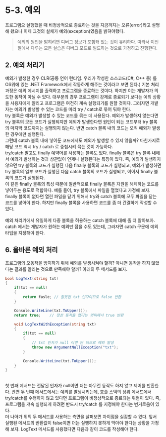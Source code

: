# 5-3. 예외
프로그램으 실행했을 때 비정상적으로 종료하는 것을 지금까지는 오류(error)라고 설명해 왔으나 이제 그것의 실체가 예외(exception)였음을 밝혀야했다.
<br>

> 예외의 원인을 밝히려면 디버그 정보가 포함돼 있는 것이 유리하다. 따라서 이번 절에서 다루는 모든 실습은 디버그 모드로 빌드하는 것으로 가정하고 진행한다.

## 2. 예외 처리기
예외가 발생한 경우 CLR(공통 언어 런타임. 우리가 작성한 소스코드(C#, C++ 등) 를 OS위에 있는 .NET Framework에서 작동하게 해주는 것이라고 보면 된다.) 기본 처리 과정은 예외 메시지를 출력하고 프로그램을 종료하는 것이다. 하지만 이는 개발자가 의도한 동작이 아닐 수 있다. 대부분의 경우 프로그램이 강제로 종료되기 보다는 예외 상황을 사용자에게 알리고 프로그램은 여전히 계속 실행되기를 원할 것이다. 그러자면 개발자는 예외가 발생할 수 있는 코드를 미리 try / catch로 묶어 둬야 한다.
<br>
try 블록은 예외가 발생할 수 있는 코드를 묶는 데 사용된다. 예외가 발생하지 않는다면 try 블록의 모든 코드가 실행되지만 예외가 발생한다면 원인이 되는 코드부터 try 블록의 마지막 코드까지는 실행되지 않는다. 반면 catch 블록 내의 코드는 오직 예외가 발생한 경우에만 실행된다. 
<br>
그런데 catch 블록 내에 넣어둔 코드에서도 예외가 발생할 수 있지 않을까? 마찬가지로 해당 코드 역시 try / catch 로 중첩시켜 묶는 것이 가능하다.
<br>
try/catch 말고도 finally 예약어를 사용하는 블록도 있다. finally 블록은 try 블록 내에서 예외가 발생하는 것과 상관없이 언제나 실행된다는 특징이 있다. 즉, 예외가 발생하지 않으면 try 블록의 코드가 실행된 다음 finally 블록의 코드가 실행되고, 예외가 발생하면 try 블록의 일부 코드가 실행된 다음 catch 블록의 코드가 실행되고, 이어서 finally 블록의 코드가 실행된다. 
<br>
이 같은 finally 블록의 특성 때문에 일반적으로 finally 블록은 자원을 해제하는 코드를 넣어두는 용도로 적합하다. 예를 들어, try 블록에서 파일을 열었다고 가정해 보자. finally 블록이 없다면 열린 파일을 닫기 위해서 try와 catch 블록에 모두 파일을 닫는 코드를 넣어야 한다. 하지만 finally 블록을 사용하면 코드를 좀 더 간결하게 작성할 수 있다. 
<br><br>
예외 처리기에서 유일하게 다중 블록을 허용하는 catch 블록에 대해 좀 더 알아보자. catch 에서는 개발자가 원하는 예외만 잡을 수도 있는데, 그러자면 catch 구문에 예외 타입을 지정해야 한다. 

## 6. 올바른 예외 처리
프로그램의 오동작을 방지하기 위해 예외를 발생시켜야 할까? 아니면 동작을 하지 않았다는 결과를 알리는 것으로 만족해야 할까? 아래의 두 메서드를 보자. 

```cs
bool LogText(string txt)
{
    if(txt == null)
    {
        return fasle; // 잘못된 txt 인자이므로 false 반환
    }

    Console.WriteLine(txt.ToUpper());
    return true;    // 정상 동작을 했다는 의미에서 true 반환

    void LogTextWithException(string txt)
    {
        if(txt == null)
        {
            // txt 인자가 null 이면 안 되므로 예외 발생
            throw new ArgumentNullException("txt");
        }

        Console.WriteLine(txt.ToUpper());
    }
}
```

<br>
첫 번째 메서드는 전달된 인자가 null이면 더는 아무런 동작도 하지 않고 제어를 반환한다. 반면 두 번째 메서드에서는 예외를 발생시키는데, 호출 스택의 상위 메서드에서 try/catch를 수행하지 않고 있다면 프로그램이 비정상적으로 종료되는 위험이 있다. 즉, 프로그램을 걔속 실행되게 하려면 반드시 try/catch 를 지정해야 한다는 번거로움이 있다.
<br>
더 나아가 위의 두 메서드를 사용하는 측면을 살펴보면 차이점을 실감할 수 있다. 앞서 실행된 메서드의 반환값이 false이면 더는 실행하지 못하게 막아야 한다는 상황을 가정해 보자. LogText 메서드를 사용했다면 다음과 같이 코드를 작성해야 한다. 



